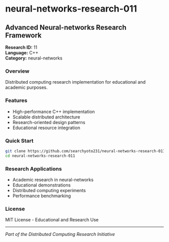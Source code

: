 # neural-networks-research-011

## Advanced Neural-networks Research Framework

**Research ID:** 11  
**Language:** C++  
**Category:** neural-networks

### Overview
Distributed computing research implementation for educational and academic purposes.

### Features
- High-performance C++ implementation
- Scalable distributed architecture
- Research-oriented design patterns
- Educational resource integration

### Quick Start
```bash
git clone https://github.com/searchyoto231/neural-networks-research-011.git
cd neural-networks-research-011
```

### Research Applications
- Academic research in neural-networks
- Educational demonstrations  
- Distributed computing experiments
- Performance benchmarking

### License
MIT License - Educational and Research Use

---
*Part of the Distributed Computing Research Initiative*